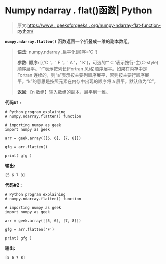 # Numpy ndarray . flat()函数| Python

> 原文:[https://www . geeksforgeeks . org/numpy-ndarray-flat-function-python/](https://www.geeksforgeeks.org/numpy-ndarray-flatten-function-python/)

**`numpy.ndarray.flatten()`** 函数返回一个折叠成一维的副本数组。

> **语法:** numpy.ndarray .扁平化(顺序='C ')
> 
> **参数:**
> **顺序:** [{'C '，' F '，' A '，' K'}，可选的“' C '表示按行-主(C-style)顺序展平。“f”表示按列长(Fortran 风格)顺序展平。如果在内存中是 Fortran 连续的，则“a”表示按主要列顺序展平，否则按主要行顺序展平。“k”的意思是按照元素在内存中出现的顺序将 a 展平。默认值为“C”。
> 
> **返回:**【n 数组】输入数组的副本，展平到一维。

**代码#1 :**

```
# Python program explaining
# numpy.ndarray.flatten() function

# importing numpy as geek 
import numpy as geek

arr = geek.array([[5, 6], [7, 8]])

gfg = arr.flatten()

print( gfg )
```

**输出:**

```
[5 6 7 8]

```

**代码#2 :**

```
# Python program explaining
# numpy.ndarray.flatten() function

# importing numpy as geek 
import numpy as geek

arr = geek.array([[5, 6], [7, 8]])

gfg = arr.flatten('F')

print( gfg )
```

**输出:**

```
[5 6 7 8]

```